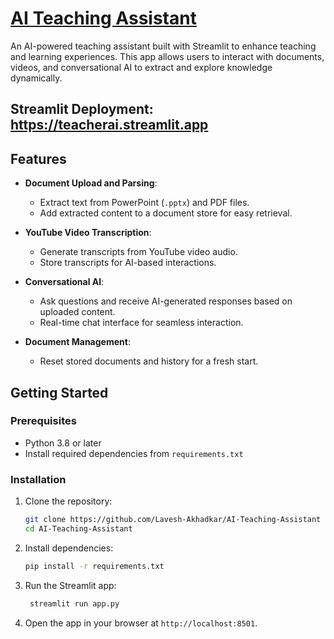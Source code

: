 # [AI Teaching Assistant](https://teacherai.streamlit.app)

An AI-powered teaching assistant built with Streamlit to enhance teaching and learning experiences. This app allows users to interact with documents, videos, and conversational AI to extract and explore knowledge dynamically.

## Streamlit Deployment: https://teacherai.streamlit.app

## Features

- **Document Upload and Parsing**:
  - Extract text from PowerPoint (`.pptx`) and PDF files.
  - Add extracted content to a document store for easy retrieval.

- **YouTube Video Transcription**:
  - Generate transcripts from YouTube video audio.
  - Store transcripts for AI-based interactions.

- **Conversational AI**:
  - Ask questions and receive AI-generated responses based on uploaded content.
  - Real-time chat interface for seamless interaction.

- **Document Management**:
  - Reset stored documents and history for a fresh start.

## Getting Started

### Prerequisites

- Python 3.8 or later
- Install required dependencies from `requirements.txt`

### Installation

1. Clone the repository:
   ```bash
   git clone https://github.com/Lavesh-Akhadkar/AI-Teaching-Assistant
   cd AI-Teaching-Assistant
2. Install dependencies:
   ```bash
   pip install -r requirements.txt
3. Run the Streamlit app:
   ```bash
    streamlit run app.py
4. Open the app in your browser at `http://localhost:8501`.

